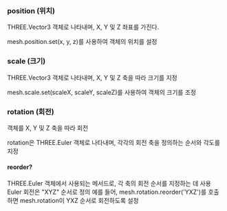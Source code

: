 ### position (위치)

THREE.Vector3 객체로 나타내며, X, Y 및 Z 좌표를 가진다. 

mesh.position.set(x, y, z)를 사용하여 객체의 위치를 설정

### scale (크기)

THREE.Vector3 객체로 나타내며, X, Y 및 Z 축을 따라 크기를 지정

mesh.scale.set(scaleX, scaleY, scaleZ)를 사용하여 객체의 크기를 조정

### rotation (회전)

객체를 X, Y 및 Z 축을 따라 회전


rotation은 THREE.Euler 객체로 나타내며, 각각의 회전 축을 정의하는 순서와 각도를 지정


#### reorder? 
THREE.Euler 객체에서 사용되는 메서드로, 각 축의 회전 순서를 지정하는 데 사용
Euler 회전은 "XYZ" 순서로 정의
예를 들어, mesh.rotation.reorder('YXZ')를 호출하면 mesh.rotation이 YXZ 순서로 회전하도록 설정
